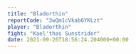 ```yaml
---
title: "Bladorthin"
reportCode: "3wQm1cVkab6YKLzt"
player: "Bladorthin"
fight: "Kael'thas Sunstrider"
date: 2021-09-26T18:56:24.204000+00:00
---
```

